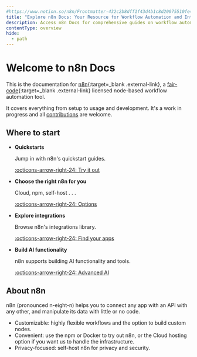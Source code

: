 ```yaml
---
#https://www.notion.so/n8n/Frontmatter-432c2b8dff1f43d4b1c8d20075510fe4
title: "Explore n8n Docs: Your Resource for Workflow Automation and Integrations"
description: Access n8n Docs for comprehensive guides on workflow automation and integrations. Learn how to integrate apps and enhance your automation capabilities.
contentType: overview
hide:
  - path
---
```


# Welcome to n8n Docs


This is the documentation for [n8n](https://n8n.io/){:target=_blank .external-link}, a [fair-code](http://faircode.io){:target=_blank .external-link} licensed node-based workflow automation tool.

It covers everything from setup to usage and development. It's a work in progress and all [contributions](/help-community/contributing/) are welcome.


## Where to start

<div class="grid cards" markdown>

-   __Quickstarts__

    Jump in with n8n's quickstart guides.

    [:octicons-arrow-right-24: Try it out](/try-it-out/)

-   __Choose the right n8n for you__

	Cloud, npm, self-host . . . 

    [:octicons-arrow-right-24: Options](/choose-n8n/)


-   __Explore integrations__

    Browse n8n's integrations library.

    [:octicons-arrow-right-24: Find your apps](/integrations/)

-   __Build AI functionality__

    n8n supports building AI functionality and tools.

    [:octicons-arrow-right-24: Advanced AI](/advanced-ai/)    
</div>

## About n8n

n8n (pronounced n-eight-n) helps you to connect any app with an API with any other, and manipulate its data with little or no code.

* Customizable: highly flexible workflows and the option to build custom nodes.
* Convenient: use the npm or Docker to try out n8n, or the Cloud hosting option if you want us to handle the infrastructure.
* Privacy-focused: self-host n8n for privacy and security.
